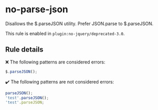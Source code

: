 # no-parse-json

Disallows the $.parseJSON utility. Prefer JSON.parse to $.parseJSON.

This rule is enabled in `plugin:no-jquery/deprecated-3.0`.

## Rule details

❌ The following patterns are considered errors:
```js
$.parseJSON();
```

✔️ The following patterns are not considered errors:
```js
parseJSON();
'test'.parseJSON();
'test'.parseJSON;
```
